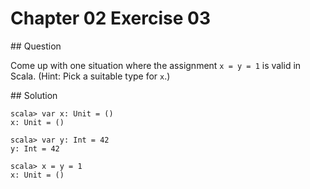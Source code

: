 # Chapter 02 Exercise 03

## Question

Come up with one situation where the assignment `x = y = 1` is valid in Scala.
(Hint: Pick a suitable type for `x`.)

## Solution

```
scala> var x: Unit = ()
x: Unit = ()

scala> var y: Int = 42
y: Int = 42

scala> x = y = 1
x: Unit = ()
```
